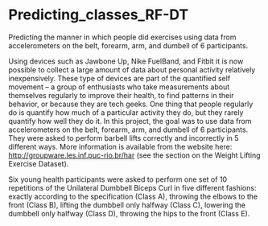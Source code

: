 # Predicting_classes_RF-DT
Predicting the manner in which people did exercises using data from accelerometers on the belt, forearm, arm, 
and dumbell of 6 participants.


Using devices such as Jawbone Up, Nike FuelBand, and Fitbit it is now possible to collect a large amount of 
data about personal activity relatively inexpensively. These type of devices are part of the quantified self 
movement – a group of enthusiasts who take measurements about themselves regularly to improve their health, 
to find patterns in their behavior, or because they are tech geeks. One thing that people regularly do is 
quantify how much of a particular activity they do, but they rarely quantify how well they do it. In this 
project, the goal was to use data from accelerometers on the belt, forearm, arm, and dumbell of 6 participants.
They were asked to perform barbell lifts correctly and incorrectly in 5 different ways. 
More information is available from the website here: 
http://groupware.les.inf.puc-rio.br/har (see the section on the Weight Lifting Exercise Dataset).


Six young health participants were asked to perform one set of 10 repetitions of the Unilateral
Dumbbell Biceps Curl in five different fashions: 
exactly according to the specification (Class A), 
throwing the elbows to the front (Class B), 
lifting the dumbbell only halfway (Class C), 
lowering the dumbbell only halfway (Class D),
throwing the hips to the front (Class E).


